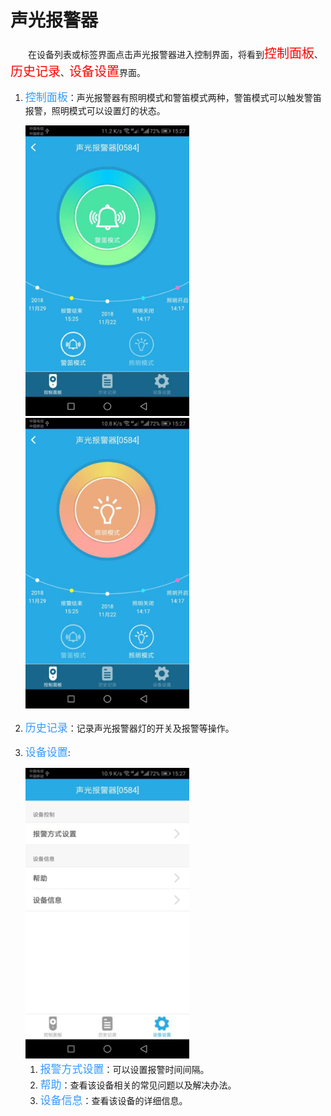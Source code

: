 # 声光报警器

&emsp;&emsp;在设备列表或标签界面点击声光报警器进入控制界面，将看到<font style='color:#ff0000;font-size:20px'>控制面板</font>、<font style='color:#ff0000;font-size:20px'>历史记录</font>、<font style='color:#ff0000;font-size:20px'>设备设置</font>界面。

1. <font style='color:#3699ff;font-size:17px'>控制面板</font>：声光报警器有照明模式和警笛模式两种，警笛模式可以触发警笛报警，照明模式可以设置灯的状态。

    <img src="../images/MacBee/声光报警器/警笛模式.png" width = "262" height = "465">
	<img src="../images/MacBee/声光报警器/照明模式.png" width = "262" height = "465">
	
2. <font style='color:#3699ff;font-size:17px'>历史记录</font>：记录声光报警器灯的开关及报警等操作。
3. <font style='color:#3699ff;font-size:17px'>设备设置</font>:

	<img src="../images/MacBee/声光报警器/设备设置.png" width = "262" height = "465">
	
	1. <font style='color:#3699ff;font-size:17px'>报警方式设置</font>：可以设置报警时间间隔。
	2. <font style='color:#3699ff;font-size:17px'>帮助</font>：查看该设备相关的常见问题以及解决办法。
	3. <font style='color:#3699ff;font-size:17px'>设备信息</font>：查看该设备的详细信息。